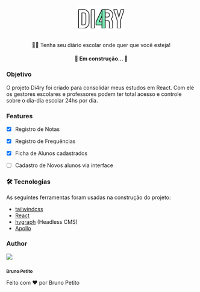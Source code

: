 <h1 align="center" >

<img src= "/src/Assets/Logo.svg" width="122" />
  

</h1>



<p align="center"> 👨‍🏫 Tenha seu diário escolar onde quer que você esteja!</p>

<h4 align="center"> 
	🚧  Em construção...  🚧
</h4>




### Objetivo
  <p >
O projeto Di4ry foi criado para consolidar meus estudos em React. Com ele os gestores escolares e professores podem ter total acesso e controle sobre o dia-dia escolar 24hs por dia.
 
</p>



### Features

- [x] Registro de Notas
- [x] Registro de Frequências
- [x] Ficha de Alunos cadastrados
- [ ] Cadastro de Novos alunos via interface


### 🛠 Tecnologias

As seguintes ferramentas foram usadas na construção do projeto:


- [tailwindcss](https://tailwindcss.com/)
- [React](https://pt-br.reactjs.org/)
- [hygraph](https://hygraph.com/) (Headless CMS)
- [Apollo](https://www.apollographql.com/)



### Author
<a href="https://www.instagram.com/brunopetito7/">
 <img  src="https://avatars.githubusercontent.com/u/74633594?v=4" width="80px";/>
 <br />
  
 <sub><b>Bruno Petito</b></sub></a> 
 </a>
 
<p>Feito com ❤️ por Bruno Petito </p>

